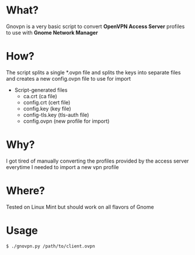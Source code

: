# What?
Gnovpn is a very basic script to convert **OpenVPN Access Server** profiles
to use with **Gnome Network Manager**

# How?
The script splits a single *.ovpn file and splits the keys into separate
files and creates a new config.ovpn file to use for import

* Script-generated files
  * ca.crt (ca file)
  * config.crt (cert file)
  * config.key (key file)
  * config-tls.key (tls-auth file)
  * config.ovpn (new profile for import)

# Why?
I got tired of manually converting the profiles provided by the access
server everytime I needed to import a new vpn profile

# Where?
Tested on Linux Mint but should work on all flavors of Gnome

# Usage
`$ ./gnovpn.py /path/to/client.ovpn`
